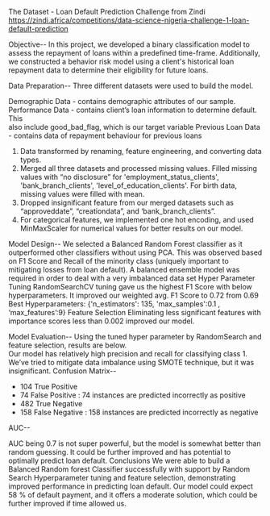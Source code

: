 The Dataset - Loan Default Prediction Challenge from Zindi https://zindi.africa/competitions/data-science-nigeria-challenge-1-loan-default-prediction

Objective--
In this project, we developed a binary classification model to assess the repayment of loans within a predefined time-frame. 
Additionally, we constructed a behavior risk model using a client's historical loan repayment data to determine their eligibility for future loans.

Data Preparation--
Three different datasets were used to build the model. 

Demographic Data  - contains demographic attributes of our sample.
Performance Data - contains client’s loan information to determine default. This  
                                      also include good_bad_flag, which is our target variable 
Previous Loan Data - contains data of repayment behaviour for previous loans

1.	Data transformed by renaming, feature engineering, and converting data types.
2.	Merged all three datasets and processed missing values. Filled missing values with  “no disclosure” for 'employment_status_clients', 'bank_branch_clients', 'level_of_education_clients'. For birth data, missing values were filled with mean.
3.	Dropped insignificant feature from our merged datasets such as “approveddate”, “creationdata”, and ‘bank_branch_clients”. 
4.	For categorical features, we implemented one hot encoding, and used MinMaxScaler for numerical values for better results on our model.

Model Design--
We selected  a Balanced Random Forest classifier as it outperformed other classifiers without using PCA. This was observed based on F1 Score and Recall of the minority class (uniquely important to mitigating losses from loan default). A balanced ensemble model was required in order to deal with a very imbalanced data set
Hyper Parameter Tuning
RandomSearchCV tuning gave us the highest F1 Score with below hyperparameters. It improved our weighted avg. F1 Score to 0.72 from 0.69
Best Hyperparameters: {'n_estimators': 135, 'max_samples':0.1 , ‘max_features’:9}
Feature Selection
Eliminating less significant features with importance scores less than 0.002 improved our model.

Model Evaluation--
Using the tuned hyper parameter by RandomSearch and feature selection, results are below.  
Our model has relatively high precision and recall for classifying class 1. We’ve tried to mitigate data imbalance using SMOTE technique, but it was insignificant.
Confusion Matrix--
-	104 True Positive 
-	74 False Positive :  74 instances are predicted incorrectly as positive 
-	482 True Negative
-	158 False Negative :  158 instances are predicted incorrectly as negative 

AUC--
 
AUC being 0.7 is not super powerful, but the model is somewhat better than random guessing. It could be further improved and has potential to optimally predict loan default. 
Conclusions
We were able to build a Balanced Random forest Classifier successfully with support by Random Search Hyperparameter tuning and feature selection,
demonstrating improved performance in predicting loan default. Our model could expect 58 % of default payment, and it offers a moderate solution, 
which could be further improved if time allowed us. 
